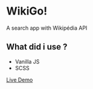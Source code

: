 # WikiGo!

A search app with Wikipédia API

## What did i use ?
<ul>
  <li>Vanilla JS</li>
  <li>SCSS</li>
 </ul> 
  
  [Live Demo](https://wiki-go.netlify.app/)
